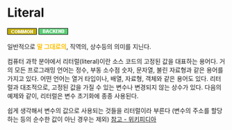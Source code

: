 # Literal

![Common](../../2TAT1C/Label_Common.png)
![Backend](../../2TAT1C/Label_Backend.png)

일반적으로 <span style="color:#FFBF00; font-weight:bold;">말 그대로의</span>, 직역의, 상수등의 의미를 지닌다.

컴퓨터 과학 분야에서 리터럴(literal)이란 소스 코드의 고정된 값을 대표하는 용어다. 거의 모든 프로그래밍 언어는 정수, 부동 소수점 숫자, 문자열, 불린 자료형과 같은 용어를 가지고 있다. 어떤 언어는 열거 타입이나, 배열, 자료형, 객체와 같은 용어도 있다. 리터럴과 대조적으로, 고정된 값을 가질 수 있는 변수나 변경되지 않는 상수가 있다. 다음의 예제와 같이, 리터럴은 변수 초기화에 종종 사용된다.

쉽게 생각해서 변수의 값으로 사용되는 것들을 리터럴이라 부른다 (변수의 주소를 할당하는 등의 순수한 값이 아닌 경우는 제외) <a href="https://ko.wikipedia.org/wiki/%EB%A6%AC%ED%84%B0%EB%9F%B4"> 참고 - 위키피디아</a>
